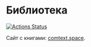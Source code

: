 # Библиотека

[![Actions Status](https://github.com/comtextspace/lit-kritik/workflows/deploy_site/badge.svg)](https://github.com/comtextspace/kibernetiko/actions)

Сайт с книгами: [comtext.space](https://comtext.space).